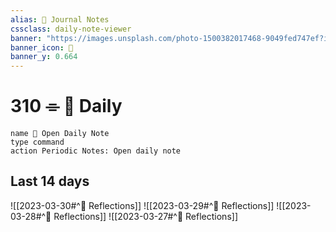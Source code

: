 ```yaml
---
alias: 🌱 Journal Notes
cssclass: daily-note-viewer
banner: "https://images.unsplash.com/photo-1500382017468-9049fed747ef?ixlib=rb-4.0.3&ixid=MnwxMjA3fDB8MHxwaG90by1wYWdlfHx8fGVufDB8fHx8&auto=format&fit=crop&w=2532&q=80"
banner_icon: 🌱
banner_y: 0.664
---
```

# 310 ⌯ 🌱 Daily

```button
name 🌱 Open Daily Note
type command
action Periodic Notes: Open daily note
```

## Last 14 days
![[2023-03-30#^🧘 Reflections]]
![[2023-03-29#^🧘 Reflections]]
![[2023-03-28#^🧘 Reflections]]
![[2023-03-27#^🧘 Reflections]]
